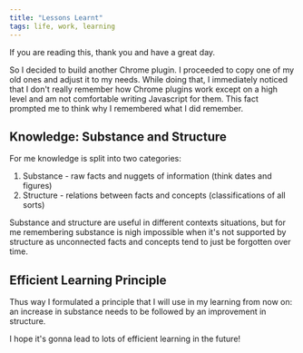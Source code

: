 ```yaml
---
title: "Lessons Learnt"
tags: life, work, learning
---
```


If you are reading this, thank you and have a great day.

So I decided to build another Chrome plugin.
I proceeded to copy one of my old ones and adjust it to my needs.
While doing that, I immediately noticed that I don't really remember how Chrome plugins work except on a high level and
am not comfortable writing Javascript for them.
This fact prompted me to think why I remembered what I did remember.

Knowledge: Substance and Structure
----------------------------------

For me knowledge is split into two categories:

1. Substance - raw facts and nuggets of information (think dates and figures)
2. Structure - relations between facts and concepts (classifications of all sorts)

Substance and structure are useful in different contexts situations, but for me remembering
substance is nigh impossible when it's not supported by structure as unconnected facts and concepts
tend to just be forgotten over time.

Efficient Learning Principle
----------------------------

Thus way I formulated a principle that I will use in my learning from now on:
an increase in substance needs to be followed by an improvement in structure.

I hope it's gonna lead to lots of efficient learning in the future!
